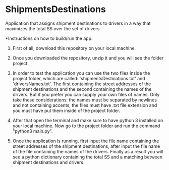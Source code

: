 # ShipmentsDestinations

Application that assigns shipment destinations to drivers in a way that maximizes the total SS over the set of drivers.

*Instructions on how to build/run the app:

1. First of all, download this repository on your local machine.

2. Once you downloaded the repository, unzip it and you will see the folder project. 

3. In order to test the application you can use the two files inside the project folder, which are called: 'shipmentsDestinations.txt' and 'driversNames.txt'. The first containing the street addresses of the shipment destinations and the second containing the names of the drivers.  But if you prefer you can supply your own files of names. Only take these considerations: the names must be separated by newlines and not containing accents, the files must have .txt file extension and you must have put them inside of the project folder. 

3. After that open the terminal and make sure to have python 3 installed on your local machine. Now  go to the project folder and run the command "python3 main.py".

4. Once the application is running, first input the file name containing the street addresses of the shipment destinations, after input the file name of the file containing the names of the drivers. Finally as a result you will see a python dictionary containing the total SS and a matching between shipment destinations and drivers.

